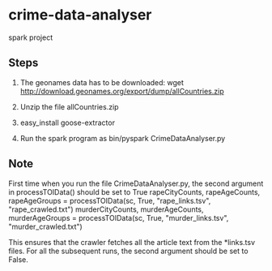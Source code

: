 # crime-data-analyser
spark project

Steps
-----

1. The geonames data has to be downloaded:
	wget http://download.geonames.org/export/dump/allCountries.zip

2. Unzip the file allCountries.zip

3. easy_install goose-extractor

4. Run the spark program as 
	bin/pyspark CrimeDataAnalyser.py

Note
----

First time when you run the file CrimeDataAnalyser.py, the second argument in processTOIData() should be set to True
	rapeCityCounts, rapeAgeCounts, rapeAgeGroups = processTOIData(sc, True, "rape_links.tsv", "rape_crawled.txt")
	murderCityCounts, murderAgeCounts, murderAgeGroups = processTOIData(sc, True, "murder_links.tsv", "murder_crawled.txt")

This ensures that the crawler fetches all the article text from the *links.tsv files. For all the subsequent runs, the second argument should be set to False.
